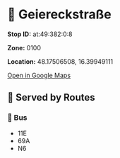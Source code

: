 # 🚉 Geiereckstraße


**Stop ID:** at:49:382:0:8

**Zone:** 0100

**Location:** 48.17506508, 16.39949111

[Open in Google Maps](https://www.google.com/maps?q=48.17506508,16.39949111)

## 🚆 Served by Routes

### 🚌 Bus
- 11E
- 69A
- N6